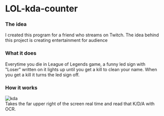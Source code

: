 # LOL-kda-counter

### The idea  
I created this program for a friend who streams on Twitch. The idea behind this project is creating entertainment for audience
  
### What it does  
Everytime you die in League of Legends game, a funny led sign with "Loser" written on it lights up until you get a kill to clean your name. When you get a kill it turns the led sign off.
  
### How it works  
![kda](https://user-images.githubusercontent.com/109021192/180613436-c98d13be-d80b-42db-8f3a-8506bc3745dc.jpg)  
Takes the far upper right of the screen real time and read that K/D/A with OCR.
